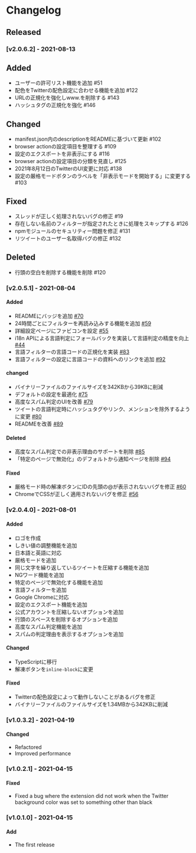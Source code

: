 # Changelog

## Released

### [v2.0.6.2] - 2021-08-13

## Added

- ユーザーの許可リスト機能を追加 #51
- 配色をTwitterの配色設定に合わせる機能を追加 #122
- URLの正規化を強化しwww.を削除する #143
- ハッシュタグの正規化を強化 #146

## Changed

- manifest.json内のdescriptionをREADMEに基づいて更新 #102
- browser actionの設定項目を整理する #109
- 設定のエクスポートを非表示にする #116
- browser actionの設定項目の分類を見直し #125
- 2021年8月12日のTwitterのUI変更に対応 #138
- 設定の厳格モードボタンのラベルを「非表示モードを開始する」に変更する #103

## Fixed

- スレッドが正しく処理されないバグの修正 #19
- 存在しない名前のフィルターが指定されたときに処理をスキップする #126
- npmモジュールのセキュリティー問題を修正 #131
- リツイートのユーザー名取得バグの修正 #132

## Deleted

- 行頭の空白を削除する機能を削除 #120

### [v2.0.5.1] - 2021-08-04

#### Added

- READMEにバッジを追加 [#70](https://github.com/Robot-Inventor/spam-tweets-compressor/issues/70)
- 24時間ごとにフィルターを再読み込みする機能を追加 [#59](https://github.com/Robot-Inventor/spam-tweets-compressor/issues/59)
- 詳細設定ページにファビコンを設定 [#55](https://github.com/Robot-Inventor/spam-tweets-compressor/issues/55)
- i18n APIによる言語判定にフォールバックを実装して言語判定の精度を向上 [#44](https://github.com/Robot-Inventor/spam-tweets-compressor/issues/44)
- 言語フィルターの言語コードの正規化を実装 [#83](https://github.com/Robot-Inventor/spam-tweets-compressor/issues/83)
- 言語フィルターの設定に言語コードの資料へのリンクを追加 [#92](https://github.com/Robot-Inventor/spam-tweets-compressor/issues/92)

#### changed

- バイナリーファイルのファイルサイズを342KBから39KBに削減
- デフォルトの設定を最適化 [#75](https://github.com/Robot-Inventor/spam-tweets-compressor/issues/75)
- 高度なスパム判定のUIを改善 [#79](https://github.com/Robot-Inventor/spam-tweets-compressor/issues/79)
- ツイートの言語判定時にハッシュタグやリンク、メンションを除外するように変更 [#80](https://github.com/Robot-Inventor/spam-tweets-compressor/issues/80)
- READMEを改善 [#89](https://github.com/Robot-Inventor/spam-tweets-compressor/issues/89)

#### Deleted

- 高度なスパム判定での非表示理由のサポートを削除 [#85](https://github.com/Robot-Inventor/spam-tweets-compressor/issues/85)
- 「特定のページで無効化」のデフォルトから通知ページを削除 [#94](https://github.com/Robot-Inventor/spam-tweets-compressor/issues/94)

#### Fixed

- 厳格モード時の解凍ボタンにIDの先頭の@が表示されないバグを修正 [#60](https://github.com/Robot-Inventor/spam-tweets-compressor/issues/60)
- ChromeでCSSが正しく適用されないバグを修正 [#56](https://github.com/Robot-Inventor/spam-tweets-compressor/issues/56)

### [v2.0.4.0] - 2021-08-01

#### Added

- ロゴを作成
- しきい値の調整機能を追加
- 日本語と英語に対応
- 厳格モードを追加
- 同じ文字を繰り返しているツイートを圧縮する機能を追加
- NGワード機能を追加
- 特定のページで無効化する機能を追加
- 言語フィルターを追加
- Google Chromeに対応
- 設定のエクスポート機能を追加
- 公式アカウントを圧縮しないオプションを追加
- 行頭のスペースを削除するオプションを追加
- 高度なスパム判定機能を追加
- スパムの判定理由を表示するオプションを追加

#### Changed

- TypeScriptに移行
- 解凍ボタンを``inline-block``に変更

#### Fixed

- Twitterの配色設定によって動作しないことがあるバグを修正
- バイナリーファイルのファイルサイズを1.34MBから342KBに削減

### [v1.0.3.2] - 2021-04-19

#### Changed

- Refactored
- Improved performance

### [v1.0.2.1] - 2021-04-15

#### Fixed

- Fixed a bug where the extension did not work when the Twitter background color was set to something other than black

### [v1.0.1.0] - 2021-04-15

#### Add

- The first release
